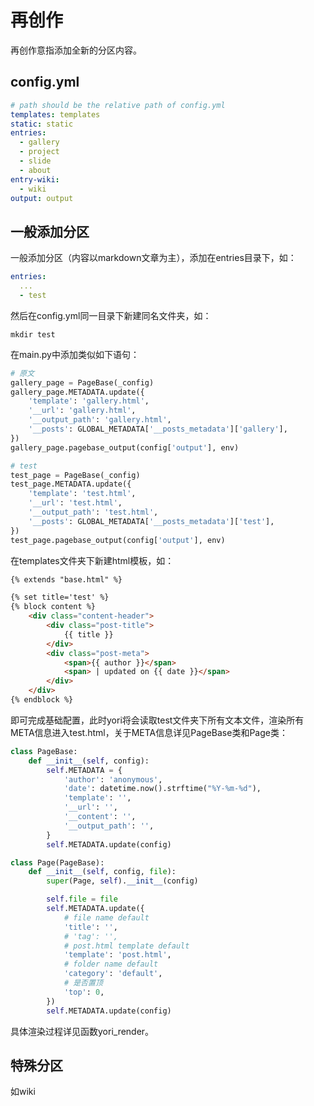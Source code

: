 # 再创作

再创作意指添加全新的分区内容。

## config.yml

```yaml
# path should be the relative path of config.yml
templates: templates
static: static
entries:
  - gallery
  - project
  - slide
  - about
entry-wiki:
  - wiki
output: output
```

## 一般添加分区

一般添加分区（内容以markdown文章为主），添加在entries目录下，如：

```yaml
entries:
  ...
  - test
```

然后在config.yml同一目录下新建同名文件夹，如：

```shell
mkdir test
```

在main.py中添加类似如下语句：

```python
# 原文
gallery_page = PageBase(_config)
gallery_page.METADATA.update({
    'template': 'gallery.html',
    '__url': 'gallery.html',
    '__output_path': 'gallery.html',
    '__posts': GLOBAL_METADATA['__posts_metadata']['gallery'],
})
gallery_page.pagebase_output(config['output'], env)

# test
test_page = PageBase(_config)
test_page.METADATA.update({
    'template': 'test.html',
    '__url': 'test.html',
    '__output_path': 'test.html',
    '__posts': GLOBAL_METADATA['__posts_metadata']['test'],
})
test_page.pagebase_output(config['output'], env)
```

在templates文件夹下新建html模板，如：

```html
{% extends "base.html" %}

{% set title='test' %}
{% block content %}
    <div class="content-header">
        <div class="post-title">
            {{ title }}
        </div>
        <div class="post-meta">
            <span>{{ author }}</span>
            <span> | updated on {{ date }}</span>
        </div>
    </div>
{% endblock %}
```

即可完成基础配置，此时yori将会读取test文件夹下所有文本文件，渲染所有META信息进入test.html，关于META信息详见PageBase类和Page类：

```python
class PageBase:
    def __init__(self, config):
        self.METADATA = {
            'author': 'anonymous',
            'date': datetime.now().strftime("%Y-%m-%d"),
            'template': '',
            '__url': '',
            '__content': '',
            '__output_path': '',
        }
        self.METADATA.update(config)

class Page(PageBase):
    def __init__(self, config, file):
        super(Page, self).__init__(config)

        self.file = file
        self.METADATA.update({
            # file name default
            'title': '',
            # 'tag': '',
            # post.html template default
            'template': 'post.html',
            # folder name default
            'category': 'default',
            # 是否置顶
            'top': 0,
        })
        self.METADATA.update(config)
```

具体渲染过程详见函数yori_render。

## 特殊分区

如wiki